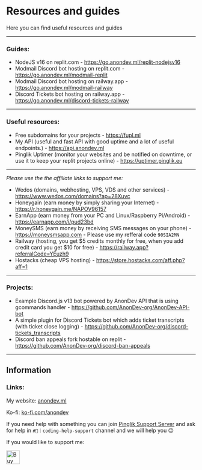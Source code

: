 
# Resources and guides

Here you can find useful resources and guides


------
### Guides:
- NodeJS v16 on replit.com - https://go.anondev.ml/replit-nodejsv16
- Modmail Discord bot hosting on replit.com - https://go.anondev.ml/modmail-replit
- Modmail Discord bot hosting on railway.app - https://go.anondev.ml/modmail-railway
- Discord Tickets bot hosting on railway.app - https://go.anondev.ml/discord-tickets-railway
------
### Useful resources:
- Free subdomains for your projects - https://fupl.ml
- My API (useful and fast API with good uptime and a lot of useful endpoints.) - https://api.anondev.ml
- Pinglik Uptimer (monitor your websites and be notified on downtime, or use it to keep your replit projects online) - https://uptimer.pinglik.eu
---

*Please use the the affiliate links to support me:*

- Wedos (domains, webhosting, VPS, VDS and other services) - https://www.wedos.com/domains?ap=28Xuvc 
- Honeygain (earn money by simply sharing your Internet) - https://r.honeygain.me/NAPOV96157
- EarnApp (earn money from your PC and Linux/Raspberry Pi/Android) - https://earnapp.com/i/pud23bd
- MoneySMS (earn money by receiving SMS messages on your phone) - https://moneysmsapp.com - Please use my refferal code `90SIA2MN`
- Railway (hosting, you get $5 credits monthly for free, when you add credit card you get $10 for free) - https://railway.app?referralCode=YEuzh9
- Hostacks (cheap VPS hosting) - https://store.hostacks.com/aff.php?aff=1
------
### Projects:
- Example Discord.js v13 bot powered by AnonDev API that is using gcommands handler - https://github.com/AnonDev-org/AnonDev-API-bot
- A simple plugin for Discord Tickets bot which adds ticket transcripts (with ticket close logging) - https://github.com/AnonDev-org/discord-tickets_transcripts
- Discord ban appeals fork hostable on replit - https://github.com/AnonDev-org/discord-ban-appeals
------


## Information

### Links:
My website: [anondev.ml](https://anondev.ml)

Ko-fi: [ko-fi.com/anondev](https://ko-fi.com/anondev)

If you need help with something you can join [Pinglik Support Server](https://pinglik.eu/support) and ask for help in `#💛｜coding-help-support` channel and we will help you 😉


If you would like to support me:<br>

<a  href='https://ko-fi.com/J3J72WPRC'  target='__blank'><img  height='36'  style='border:0px;height:36px;'  src='https://cdn.ko-fi.com/cdn/kofi2.png?v=2'  border='0'  alt='Buy Me a Coffee at ko-fi.com'  /></a>
